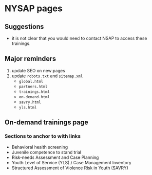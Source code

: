 # NYSAP pages

## Suggestions

- it is not clear that you would need to contact NSAP to access these trainings. 

## Major reminders

1. update SEO on new pages
2. update `robots.txt` and `sitemap.xml`
   - `global.html`
   - `partners.html`
   - `trainings.html`
   - `on-demand.html`
   - `savry.html`
   - `yls.html`

## On-demand trainings page

### Sections to anchor to with links

- Behavioral health screening
- Juvenile competence to stand trial
- Risk-needs Assessment and Case Planning
- Youth Level of Service (YLS) / Case Management Inventory
- Structured Assessment of Violence Risk in Youth (SAVRY)